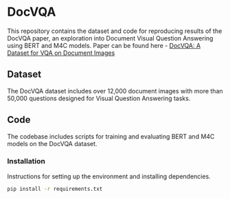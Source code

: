 # DocVQA
This repository contains the dataset and code for reproducing results of the DocVQA paper, an exploration into Document Visual Question Answering using BERT and M4C models.
Paper can be found here - [DocVQA: A Dataset for VQA on Document Images](https://arxiv.org/abs/2007.00398)


## Dataset

The DocVQA dataset includes over 12,000 document images with more than 50,000 questions designed for Visual Question Answering tasks.

## Code

The codebase includes scripts for training and evaluating BERT and M4C models on the DocVQA dataset.

### Installation

Instructions for setting up the environment and installing dependencies.

```bash
pip install -r requirements.txt
